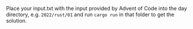 Place your input.txt with the input provided by Advent of Code into the day directory, e.g. `2022/rust/01`
and run `cargo run` in that folder to get the solution.
